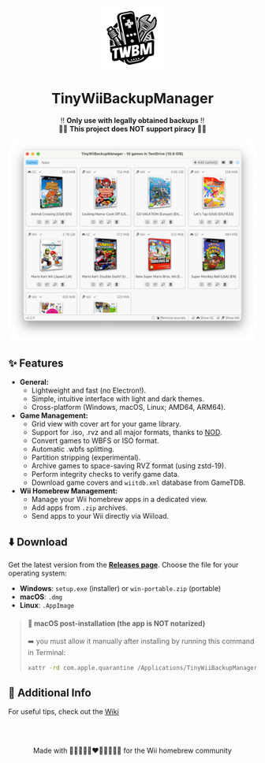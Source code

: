 <p align="center">
  <img alt="TinyWiiBackupManager Logo" width="128" src="logo-small.png">
</p>

<h1 align="center">TinyWiiBackupManager</h1>

<p align="center">
  ‼️ <strong>Only use with legally obtained backups</strong> ‼️<br>
  🏴‍☠️ <strong>This project does NOT support piracy</strong> 🏴‍☠️
</p>

<p align="center">
  <img alt="App Screenshot" src="screenshot.png">
</p>

## ✨ Features

- **General:**
    - Lightweight and fast (no Electron!).
    - Simple, intuitive interface with light and dark themes.
    - Cross-platform (Windows, macOS, Linux; AMD64, ARM64).
- **Game Management:**
    - Grid view with cover art for your game library.
    - Support for .iso, .rvz and all major formats, thanks to [NOD](https://github.com/encounter/nod).
    - Convert games to WBFS or ISO format.
    - Automatic .wbfs splitting.
    - Partition stripping (experimental).
    - Archive games to space-saving RVZ format (using zstd-19).
    - Perform integrity checks to verify game data.
    - Download game covers and `wiitdb.xml` database from GameTDB.
- **Wii Homebrew Management:**
    - Manage your Wii homebrew apps in a dedicated view.
    - Add apps from `.zip` archives.
    - Send apps to your Wii directly via Wiiload.

## ⬇️ Download

Get the latest version from the **[Releases page](https://github.com/mq1/TinyWiiBackupManager/releases/latest)**.
Choose the file for your operating system:

- **Windows**: `setup.exe` (installer) or `win-portable.zip` (portable)
- **macOS**: `.dmg`
- **Linux**: `.AppImage`

> #### 🍏 macOS post-installation (the app is NOT notarized)
> ➡️ you must allow it manually after installing by running this command in Terminal:
>
> ```bash
> xattr -rd com.apple.quarantine /Applications/TinyWiiBackupManager.app
> ```

## 📄 Additional Info

For useful tips, check out the [Wiki](https://github.com/mq1/TinyWiiBackupManager/wiki)

<br>
<br>

<p align="center"> Made with 🤍🩷🩵🤎🖤❤️🧡💛💚💙💜 for the Wii homebrew community </p>
